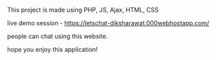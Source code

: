 This project is made using PHP, JS, Ajax, HTML, CSS

live demo session - https://letschat-diksharawat.000webhostapp.com/

people can chat using this website.



hope you enjoy this application!
